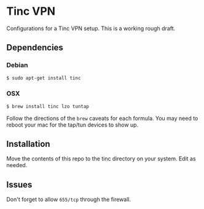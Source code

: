# Tinc VPN
Configurations for a Tinc VPN setup. This is a working rough draft.

## Dependencies
### Debian
```bash
$ sudo apt-get install tinc
```

### OSX
```bash
$ brew install tinc lzo tuntap
```
Follow the directions of the `brew` caveats for each formula.
You may need to reboot your mac for the tap/tun devices to show up.

## Installation
Move the contents of this repo to the tinc directory on your system.
Edit as needed.

## Issues
Don't forget to allow `655/tcp` through the firewall.
